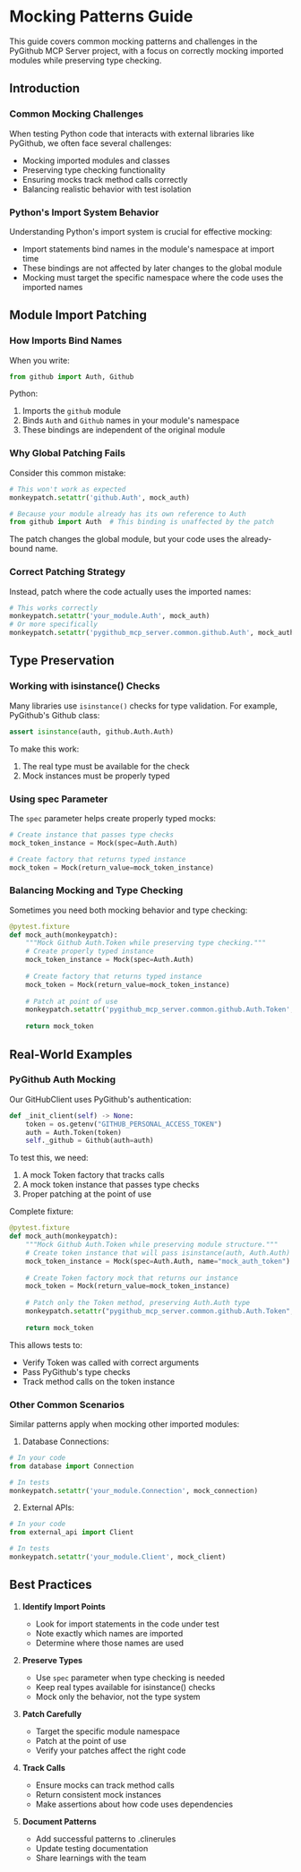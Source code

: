 # Mocking Patterns Guide

This guide covers common mocking patterns and challenges in the PyGithub MCP Server project, with a focus on correctly mocking imported modules while preserving type checking.

## Introduction

### Common Mocking Challenges

When testing Python code that interacts with external libraries like PyGithub, we often face several challenges:
- Mocking imported modules and classes
- Preserving type checking functionality
- Ensuring mocks track method calls correctly
- Balancing realistic behavior with test isolation

### Python's Import System Behavior

Understanding Python's import system is crucial for effective mocking:
- Import statements bind names in the module's namespace at import time
- These bindings are not affected by later changes to the global module
- Mocking must target the specific namespace where the code uses the imported names

## Module Import Patching

### How Imports Bind Names

When you write:
```python
from github import Auth, Github
```

Python:
1. Imports the `github` module
2. Binds `Auth` and `Github` names in your module's namespace
3. These bindings are independent of the original module

### Why Global Patching Fails

Consider this common mistake:
```python
# This won't work as expected
monkeypatch.setattr('github.Auth', mock_auth)

# Because your module already has its own reference to Auth
from github import Auth  # This binding is unaffected by the patch
```

The patch changes the global module, but your code uses the already-bound name.

### Correct Patching Strategy

Instead, patch where the code actually uses the imported names:
```python
# This works correctly
monkeypatch.setattr('your_module.Auth', mock_auth)
# Or more specifically
monkeypatch.setattr('pygithub_mcp_server.common.github.Auth', mock_auth)
```

## Type Preservation

### Working with isinstance() Checks

Many libraries use `isinstance()` checks for type validation. For example, PyGithub's Github class:
```python
assert isinstance(auth, github.Auth.Auth)
```

To make this work:
1. The real type must be available for the check
2. Mock instances must be properly typed

### Using spec Parameter

The `spec` parameter helps create properly typed mocks:
```python
# Create instance that passes type checks
mock_token_instance = Mock(spec=Auth.Auth)

# Create factory that returns typed instance
mock_token = Mock(return_value=mock_token_instance)
```

### Balancing Mocking and Type Checking

Sometimes you need both mocking behavior and type checking:
```python
@pytest.fixture
def mock_auth(monkeypatch):
    """Mock Github Auth.Token while preserving type checking."""
    # Create properly typed instance
    mock_token_instance = Mock(spec=Auth.Auth)
    
    # Create factory that returns typed instance
    mock_token = Mock(return_value=mock_token_instance)
    
    # Patch at point of use
    monkeypatch.setattr('pygithub_mcp_server.common.github.Auth.Token', mock_token)
    
    return mock_token
```

## Real-World Examples

### PyGithub Auth Mocking

Our GitHubClient uses PyGithub's authentication:
```python
def _init_client(self) -> None:
    token = os.getenv("GITHUB_PERSONAL_ACCESS_TOKEN")
    auth = Auth.Token(token)
    self._github = Github(auth=auth)
```

To test this, we need:
1. A mock Token factory that tracks calls
2. A mock token instance that passes type checks
3. Proper patching at the point of use

Complete fixture:
```python
@pytest.fixture
def mock_auth(monkeypatch):
    """Mock Github Auth.Token while preserving module structure."""
    # Create token instance that will pass isinstance(auth, Auth.Auth)
    mock_token_instance = Mock(spec=Auth.Auth, name="mock_auth_token")
    
    # Create Token factory mock that returns our instance
    mock_token = Mock(return_value=mock_token_instance)
    
    # Patch only the Token method, preserving Auth.Auth type
    monkeypatch.setattr("pygithub_mcp_server.common.github.Auth.Token", mock_token)
    
    return mock_token
```

This allows tests to:
- Verify Token was called with correct arguments
- Pass PyGithub's type checks
- Track method calls on the token instance

### Other Common Scenarios

Similar patterns apply when mocking other imported modules:

1. Database Connections:
```python
# In your code
from database import Connection

# In tests
monkeypatch.setattr('your_module.Connection', mock_connection)
```

2. External APIs:
```python
# In your code
from external_api import Client

# In tests
monkeypatch.setattr('your_module.Client', mock_client)
```

## Best Practices

1. **Identify Import Points**
   - Look for import statements in the code under test
   - Note exactly which names are imported
   - Determine where those names are used

2. **Preserve Types**
   - Use `spec` parameter when type checking is needed
   - Keep real types available for isinstance() checks
   - Mock only the behavior, not the type system

3. **Patch Carefully**
   - Target the specific module namespace
   - Patch at the point of use
   - Verify your patches affect the right code

4. **Track Calls**
   - Ensure mocks can track method calls
   - Return consistent mock instances
   - Make assertions about how code uses dependencies

5. **Document Patterns**
   - Add successful patterns to .clinerules
   - Update testing documentation
   - Share learnings with the team
